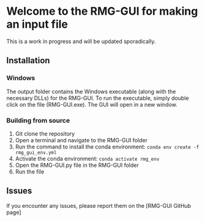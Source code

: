 # Welcome to the RMG-GUI for making an input file

This is a work in progress and will be updated sporadically.

## Installation

### Windows

The output folder contains the Windows executable (along with the necessary DLLs) for the RMG-GUI. To run the executable, simply double click on the file (RMG-GUI.exe). The GUI will open in a new window.

### Building from source

1. Git clone the repository
2. Open a terminal and navigate to the RMG-GUI folder
3. Run the command to install the conda environment: `conda env create -f rmg_gui_env.yml`
4. Activate the conda environment: `conda activate rmg_env`
5. Open the RMG-GUI.py file in the RMG-GUI folder
6. Run the file

## Issues

If you encounter any issues, please report them on the [RMG-GUI GitHub page]
